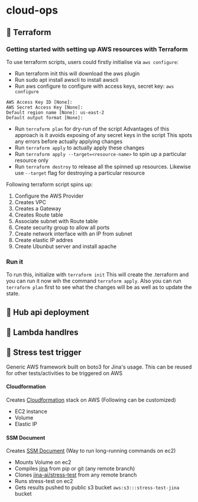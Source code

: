 # cloud-ops

## 🚀 Terraform 

### Getting started with setting up AWS resources with Terraform

To use terraform scripts, users could firstly initialise via `aws configure`:
- Run terraform init this will download the aws plugin
- Run sudo apt install awscli to install awscli
- Run aws configure to configure with access keys, secret key:
`aws configure`
```
AWS Access Key ID [None]:
AWS Secret Access Key [None]:
Default region name [None]: us-east-2
Default output format [None]:
```
- Run `terraform plan` for dry-run of the script
Advantages of this approach is it avoids exposing of any secret keys in the script
This spots any errors before actually applying changes
- Run `terraform apply` to actually apply these changes
- Run `terraform apply --target=<resource-name>` to spin up a particular resource only
- Run `terraform destroy` to release all the spinned up resources. Likewise use `--target` flag for destroying a particular resource

Following terraform script spins up:
1. Configure the AWS Provider
2. Creates VPC 
3. Creates a Gateway
4. Creates Route table
5. Associate subnet with Route table 
6. Create security group to allow all ports<br/>
7. Create network interface with an IP from subnet <br/>
8. Create elastic IP addres<br/>
9. Create Ubunbut server and install apache<br/>

### Run it
To run this, initialize with `terraform init`
This will create the .terraform and you can run it now wih the command `terraform apply`.
Also you can run `terraform plan` first to see what the changes will be as well as to update the state.

## 🚀 Hub api deployment

## 🚀 Lambda handlres

## 🚀 Stress test trigger

Generic AWS framework built on boto3 for Jina's usage. This can be reused for other tests/activities to be triggered on AWS

#### Cloudformation

Creates [Cloudformation](https://aws.amazon.com/cloudformation/) stack on AWS (Following can be customized)
- EC2 instance
- Volume
- Elastic IP
  
#### SSM Document

Creates [SSM Document](https://docs.aws.amazon.com/systems-manager/latest/userguide/ssm-agent.html) (Way to run long-running commands on ec2)
- Mounts Volume on ec2
- Compiles [jina](https://github.com/jina-ai/jina) from pip or git (any remote branch)
- Clones [jina-ai/stress-test](https://github.com/jina-ai/stress-test) from any remote branch
- Runs stress-test on ec2
- Gets results pushed to public s3 bucket `aws:s3:::stress-test-jina` bucket